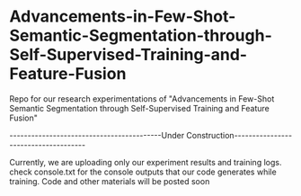 # Advancements-in-Few-Shot-Semantic-Segmentation-through-Self-Supervised-Training-and-Feature-Fusion
Repo for our research experimentations of "Advancements in Few-Shot Semantic Segmentation through Self-Supervised Training and Feature Fusion"


------------------------------------------Under Construction-------------------------------------

Currently, we are uploading only our experiment results and training logs.
check console.txt for the console outputs that our code generates while training. Code and other materials will be posted soon 

